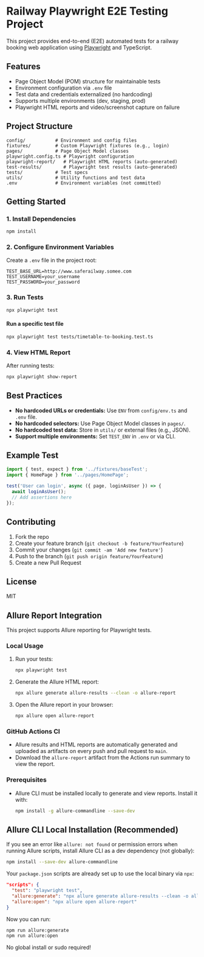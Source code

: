 # Railway Playwright E2E Testing Project

This project provides end-to-end (E2E) automated tests for a railway booking web application using [Playwright](https://playwright.dev/) and TypeScript.

## Features
- Page Object Model (POM) structure for maintainable tests
- Environment configuration via `.env` file
- Test data and credentials externalized (no hardcoding)
- Supports multiple environments (dev, staging, prod)
- Playwright HTML reports and video/screenshot capture on failure

## Project Structure
```
config/           # Environment and config files
fixtures/         # Custom Playwright fixtures (e.g., login)
pages/            # Page Object Model classes
playwright.config.ts # Playwright configuration
playwright-report/   # Playwright HTML reports (auto-generated)
test-results/        # Playwright test results (auto-generated)
tests/            # Test specs
utils/            # Utility functions and test data
.env              # Environment variables (not committed)
```

## Getting Started

### 1. Install Dependencies
```bash
npm install
```

### 2. Configure Environment Variables
Create a `.env` file in the project root:
```
TEST_BASE_URL=http://www.saferailway.somee.com
TEST_USERNAME=your_username
TEST_PASSWORD=your_password
```

### 3. Run Tests
```bash
npx playwright test
```

#### Run a specific test file
```bash
npx playwright test tests/timetable-to-booking.test.ts
```

### 4. View HTML Report
After running tests:
```bash
npx playwright show-report
```

## Best Practices
- **No hardcoded URLs or credentials:** Use `ENV` from `config/env.ts` and `.env` file.
- **No hardcoded selectors:** Use Page Object Model classes in `pages/`.
- **No hardcoded test data:** Store in `utils/` or external files (e.g., JSON).
- **Support multiple environments:** Set `TEST_ENV` in `.env` or via CLI.

## Example Test
```typescript
import { test, expect } from '../fixtures/baseTest';
import { HomePage } from '../pages/HomePage';

test('User can login', async ({ page, loginAsUser }) => {
  await loginAsUser();
  // Add assertions here
});
```

## Contributing
1. Fork the repo
2. Create your feature branch (`git checkout -b feature/YourFeature`)
3. Commit your changes (`git commit -am 'Add new feature'`)
4. Push to the branch (`git push origin feature/YourFeature`)
5. Create a new Pull Request

## License
MIT

## Allure Report Integration

This project supports Allure reporting for Playwright tests.

### Local Usage

1. Run your tests:
   ```bash
   npx playwright test
   ```
2. Generate the Allure HTML report:
   ```bash
   npx allure generate allure-results --clean -o allure-report
   ```
3. Open the Allure report in your browser:
   ```bash
   npx allure open allure-report
   ```

### GitHub Actions CI
- Allure results and HTML reports are automatically generated and uploaded as artifacts on every push and pull request to `main`.
- Download the `allure-report` artifact from the Actions run summary to view the report.

### Prerequisites
- Allure CLI must be installed locally to generate and view reports. Install it with:
  ```bash
  npm install -g allure-commandline --save-dev
  ```

## Allure CLI Local Installation (Recommended)

If you see an error like `allure: not found` or permission errors when running Allure scripts, install Allure CLI as a dev dependency (not globally):

```bash
npm install --save-dev allure-commandline
```

Your `package.json` scripts are already set up to use the local binary via `npx`:

```json
"scripts": {
  "test": "playwright test",
  "allure:generate": "npx allure generate allure-results --clean -o allure-report",
  "allure:open": "npx allure open allure-report"
}
```

Now you can run:

```bash
npm run allure:generate
npm run allure:open
```

No global install or sudo required!
